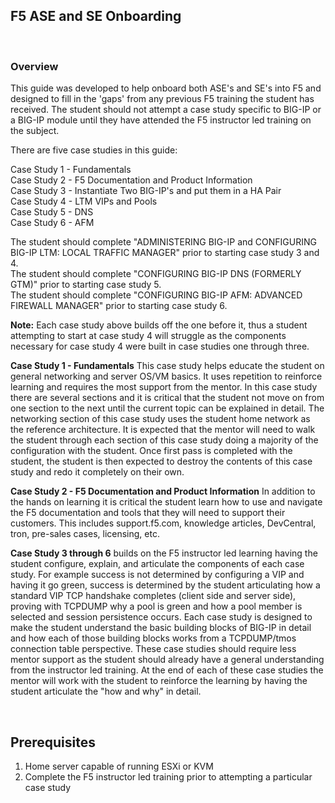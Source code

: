 ## F5 ASE and SE Onboarding

<br/>  

### Overview  

This guide was developed to help onboard both ASE's and SE's into F5 and designed to fill in the 'gaps' from any previous F5 training the student has received.  The student should not attempt a case study specific to BIG-IP or a BIG-IP module until they have attended the F5 instructor led training on the subject.  

There are five case studies in this guide:  

Case Study 1 - Fundamentals  
Case Study 2 - F5 Documentation and Product Information  
Case Study 3 - Instantiate Two BIG-IP's and put them in a HA Pair  
Case Study 4 - LTM VIPs and Pools  
Case Study 5 - DNS  
Case Study 6 - AFM  

The student should complete "ADMINISTERING BIG-IP and CONFIGURING BIG-IP LTM: LOCAL TRAFFIC MANAGER" prior to starting case study 3 and 4.  
The student should complete "CONFIGURING BIG-IP DNS (FORMERLY GTM)" prior to starting case study 5.  
The student should complete "CONFIGURING BIG-IP AFM: ADVANCED FIREWALL MANAGER" prior to starting case study 6.  


__Note:__ Each case study above builds off the one before it, thus a student attempting to start at case study 4 will struggle as the components necessary for case study 4 were built in case studies one through three.  


__Case Study 1 - Fundamentals__ This case study helps educate the student on general networking and server OS/VM basics. It uses repetition to reinforce learning and requires the most support from the mentor.  In this case study there are several sections and it is critical that the student not move on from one section to the next until the current topic can be explained in detail.  The networking section of this case study uses the student home network as the reference architecture.   It is expected that the mentor will need to walk the student through each section of this case study doing a majority of the configuration with the student.  Once first pass is completed with the student, the student is then expected to destroy the contents of this case study and redo it completely on their own.    

__Case Study 2 - F5 Documentation and Product Information__  In addition to the hands on learning it is critical the student learn how to use and navigate the F5 documentation and tools that they will need to support their customers.  This includes support.f5.com, knowledge articles, DevCentral, tron, pre-sales cases, licensing, etc.  

__Case Study 3 through 6__ builds on the F5 instructor led learning having the student configure, explain, and articulate the components of each case study.  For example success is not determined by configuring a VIP and having it go green, success is determined by the student articulating how a standard VIP TCP handshake completes (client side and server side), proving with TCPDUMP why a pool is green and how a pool member is selected and session persistence occurs.  Each case study is designed to make the student understand the basic building blocks of BIG-IP in detail and how each of those building blocks works from a TCPDUMP/tmos connection table perspective. These case studies should require less mentor support as the student should already have a general understanding from the instructor led training.  At the end of each of these case studies the mentor will work with the student to reinforce the learning by having the student articulate the "how and why" in detail.


<br/>  

## Prerequisites  

1. Home server capable of running ESXi or KVM
2. Complete the F5 instructor led training prior to attempting a particular case study











